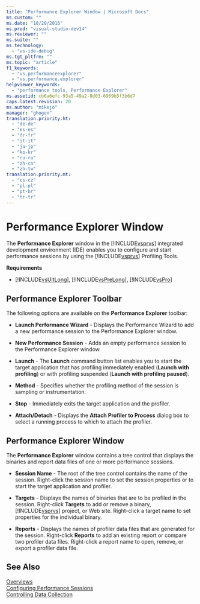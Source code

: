 ```yaml
---
title: "Performance Explorer Window | Microsoft Docs"
ms.custom: ""
ms.date: "10/20/2016"
ms.prod: "visual-studio-dev14"
ms.reviewer: ""
ms.suite: ""
ms.technology: 
  - "vs-ide-debug"
ms.tgt_pltfrm: ""
ms.topic: "article"
f1_keywords: 
  - "vs.performanceexplorer"
  - "vs.performance.explorer"
helpviewer_keywords: 
  - "performance tools, Performance Explorer"
ms.assetid: cb6a6efc-93a5-49a2-8d03-6969b5f3b6d7
caps.latest.revision: 20
ms.author: "mikejo"
manager: "ghogen"
translation.priority.ht: 
  - "de-de"
  - "es-es"
  - "fr-fr"
  - "it-it"
  - "ja-jp"
  - "ko-kr"
  - "ru-ru"
  - "zh-cn"
  - "zh-tw"
translation.priority.mt: 
  - "cs-cz"
  - "pl-pl"
  - "pt-br"
  - "tr-tr"
---
```

# Performance Explorer Window
The **Performance Explorer** window in the [!INCLUDE[vsprvs](../code-quality/includes/vsprvs_md.md)] integrated development environment (IDE) enables you to configure and start performance sessions by using the [!INCLUDE[vsprvs](../code-quality/includes/vsprvs_md.md)] Profiling Tools.  
  
 **Requirements**  
  
-   [!INCLUDE[vsUltLong](../code-quality/includes/vsultlong_md.md)], [!INCLUDE[vsPreLong](../code-quality/includes/vsprelong_md.md)], [!INCLUDE[vsPro](../code-quality/includes/vspro_md.md)]  
  
## Performance Explorer Toolbar  
 The following options are available on the **Performance Explorer** toolbar:  
  
-   **Launch Performance Wizard** - Displays the Performance Wizard to add a new performance session to the Performance Explorer window.  
  
-   **New Performance Session** - Adds an empty performance session to the Performance Explorer window.  
  
-   **Launch** - The **Launch** command button list enables you to start the target application that has profiling immediately enabled (**Launch with profiling**) or with profiling suspended (**Launch with profiling paused**).  
  
-   **Method** - Specifies whether the profiling method of the session is sampling or instrumentation.  
  
-   **Stop** - Immediately exits the target application and the profiler.  
  
-   **Attach/Detach** - Displays the **Attach Profiler to Process** dialog box to select a running process to which to attach the profiler.  
  
## Performance Explorer Window  
 The **Performance Explorer** window contains a tree control that displays the binaries and report data files of one or more performance sessions.  
  
-   **Session Name** - The root of the tree control contains the name of the session. Right-click the session name to set the session properties or to start the target application and profiler.  
  
-   **Targets** - Displays the names of binaries that are to be profiled in the session. Right-click **Targets** to add or remove a binary, [!INCLUDE[vsprvs](../code-quality/includes/vsprvs_md.md)] project, or Web site. Right-click a target name to set properties for the individual binary.  
  
-   **Reports** - Displays the names of profiler data files that are generated for the session. Right-click **Reports** to add an existing report or compare two profiler data files. Right-click a report name to open, remove, or export a profiler data file.  
  
## See Also  
 [Overviews](../profiling/overviews--performance-tools-.md)   
 [Configuring Performance Sessions](../profiling/configuring-performance-sessions.md)   
 [Controlling Data Collection](../profiling/controlling-data-collection.md)
